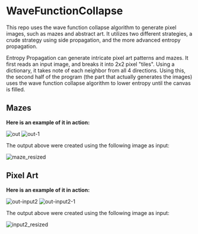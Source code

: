 # WaveFunctionCollapse
This repo uses the wave function collapse algorithm to generate pixel images, such as mazes and abstract art. It utilizes two different strategies, a crude strategy using side propagation, and the more advanced entropy propagation.


Entropy Propagation can generate intricate pixel art patterns and mazes. It first reads an input image, and breaks it into 2x2 pixel "tiles". Using a dictionary, it takes note of each neighbor from all 4 directions. Using this, the second half of the program (the part that actually generates the images) uses the wave function collapse algorithm to lower entropy until the canvas is filled.

## Mazes
**Here is an example of it in action:**

![out](https://github.com/Abdullah25Mohammad/WaveFunctionCollapse/assets/147211478/ff6c42b1-52eb-43f5-a02d-434012a2e645)
![out-1](https://github.com/Abdullah25Mohammad/WaveFunctionCollapse/assets/147211478/7f2ed317-d65d-406d-92cc-1866a90664a4)

The output above were created using the following image as input:

![maze_resized](https://github.com/Abdullah25Mohammad/WaveFunctionCollapse/assets/147211478/b7806f8b-bf59-49f9-a10a-8277fcaf4d91)


## Pixel Art
**Here is an example of it in action:**

![out-input2](https://github.com/Abdullah25Mohammad/WaveFunctionCollapse/assets/147211478/d88c5c3b-1e8c-493b-8318-bc5353855197)
![out-input2-1](https://github.com/Abdullah25Mohammad/WaveFunctionCollapse/assets/147211478/e84a5b32-ea75-462e-863c-7d1487a19663)

The output above were created using the following image as input:

![input2_resized](https://github.com/Abdullah25Mohammad/WaveFunctionCollapse/assets/147211478/902856e6-0ee2-4d66-9e7d-1f8080367ae1)




